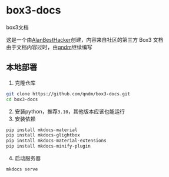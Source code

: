 # box3-docs
box3文档

这是一个由[AlanBestHacker](https://github.com/genius-alray)创建，内容来自社区的第三方 Box3 文档  
由于文档内容过时，由[qndm](https://github.com/qndm)继续编写

## 本地部署
1. 克隆仓库
```bash
git clone https://github.com/qndm/box3-docs.git
cd box3-docs
```
2. 安装python，推荐`3.10`，其他版本应该也能运行
3. 安装依赖
```bash
pip install mkdocs-material
pip install mkdocs-glightbox
pip install mkdocs-material-extensions
pip install mkdocs-minify-plugin
```
4. 启动服务器
```bash
mkdocs serve
```